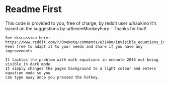 # Readme First

  This code is provided to you, free of charge, by reddit user u/haukino 
	It's based on the suggestions by u/SevenMonkeyFury - Thanks for that!
	
	See discussion here: https://www.reddit.com/r/OneNote/comments/e3148m/invisible_equations_in_dark_mode_on2016/
	Feel free to adapt it to your needs and share if you have any improvements
	
	It tackles the problem with math equations in onenote 2016 not being visible in dark mode
	It simply changes the pages background to a light colour and enters equation mode so you
	can type away once you pressed the hotkey.
